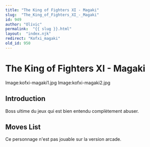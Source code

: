 ```yaml
---
title: "The King of Fighters XI - Magaki"
slug:  "The_King_of_Fighters_XI_-_Magaki"
id: 949
author: "Olivic"
permalink:  "{{ slug }}.html"
layout:  "index.njk"
redirect: "Kofxi_magaki"
old_id: 950
---
```


# The King of Fighters XI - Magaki

Image:kofxi-magaki1.jpg Image:kofxi-magaki2.jpg

## Introduction

Boss ultime du jeux qui est bien entendu complètement abuser.

## Moves List

Ce personnage n'est pas jouable sur la version arcade.
